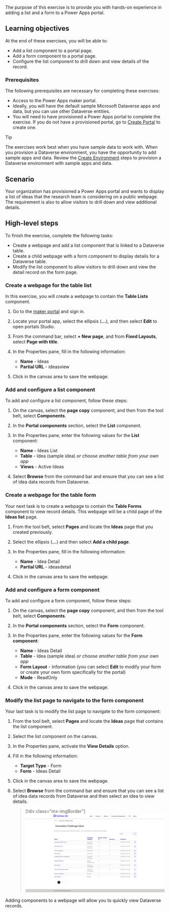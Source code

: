 The purpose of this exercise is to provide you with hands-on experience in adding a list and a form to a Power Apps portal.

## Learning objectives

At the end of these exercises, you will be able to:

- Add a list component to a portal page.
- Add a form component to a portal page.
- Configure the list component to drill down and view details of the record.

### Prerequisites

The following prerequisites are necessary for completing these exercises:

- Access to the Power Apps maker portal.
- Ideally, you will have the default sample Microsoft Dataverse apps and data, but you can use other Dataverse entities.
- You will need to have provisioned a Power Apps portal to complete the exercise. If you do not have a provisioned portal, go to [Create Portal](https://docs.microsoft.com/powerapps/maker/portals/create-portal/?azure-portal=true) to create one.

> [!TIP]
> The exercises work best when you have sample data to work with. When you provision a Dataverse environment, you have the opportunity to add sample apps and data.  Review the [Create Environment](https://docs.microsoft.com/power-platform/admin/create-environment.md?azure-portal=true#create-an-environment-with-a-database) steps to provision a Dataverse environment with sample apps and data.

## Scenario

Your organization has provisioned a Power Apps portal and wants to display a list of ideas that the research team is considering on a public webpage. The requirement is also to allow visitors to drill down and view additional details.

## High-level steps

To finish the exercise, complete the following tasks:

- Create a webpage and add a list component that is linked to a Dataverse table.
- Create a child webpage with a form component to display details for a Dataverse table.
- Modify the list component to allow visitors to drill down and view the detail record on the form page.


### Create a webpage for the table list

In this exercise, you will create a webpage to contain the **Table Lists** component.

1. Go to the [maker portal](https://make.powerapps.com/?azure-portal=true) and sign in.  
1. Locate your portal app, select the ellipsis (**...**), and then select **Edit** to open portals Studio.
1. From the command bar, select **+ New page**, and from **Fixed Layouts**, select **Page with title**.
1. In the Properties pane, fill in the following information:

	- **Name** - Ideas
	- **Partial URL** - ideasview
	
1. Click in the canvas area to save the webpage.

### Add and configure a list component 

To add and configure a list component, follow these steps:

1. On the canvas, select the **page copy** component, and then from the tool belt, select **Components**.
1. In the **Portal components** section, select the **List** component.
1. In the Properties pane, enter the following values for the **List** component:

	- **Name** - Ideas List
	- **Table** - Idea (sample idea) *or choose another table from your own app*
	- **Views** - Active Ideas

1. Select **Browse** from the command bar and ensure that you can see a list of idea data records from Dataverse.

### Create a webpage for the table form

Your next task is to create a webpage to contain the **Table Forms** component to view record details. This webpage will be a child page of the **Ideas list** page.

1. From the tool belt, select **Pages** and locate the **Ideas** page that you created previously.
1. Select the ellipsis (**...**) and then select **Add a child page**.
1. In the Properties pane, fill in the following information:

	- **Name** - Idea Detail
	- **Partial URL** - ideasdetail
	
1. Click in the canvas area to save the webpage.

### Add and configure a form component

To add and configure a form component, follow these steps:

1. On the canvas, select the **page copy** component, and then from the tool belt, select **Components**.
1. In the **Portal components** section, select the **Form** component.
1. In the Properties pane, enter the following values for the **Form component**:

	- **Name** - Ideas Detail
	- **Table** - Idea (sample idea) *or choose another table from your own app*
	- **Form Layout** - Information (you can select **Edit** to modify your form or create your own form specifically for the portal)
	- **Mode** - ReadOnly

1. Click in the canvas area to save the webpage.

### Modify the list page to navigate to the form component

Your last task is to modify the list page to navigate to the form component:

1. From the tool belt, select **Pages** and locate the **Ideas** page that contains the list component.
1. Select the list component on the canvas.
1. In the Properties pane, activate the **View Details** option.
1. Fill in the following information: 

	- **Target Type** - Form
	- **Form** - Ideas Detail

1. Click in the canvas area to save the webpage.
1. Select **Browse** from the command bar and ensure that you can see a list of idea data records from Dataverse and then select an idea to view details.

    > [!div class="mx-imgBorder"]
    > [![Screenshot of the list of idea data records.](../media/4-entity-list-exercise-ss.png)](../media/4-entity-list-exercise-ss.png#lightbox)

Adding components to a webpage will allow you to quickly view Dataverse records.